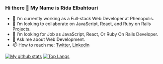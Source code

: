 ### Hi there 👋 My Name is Rida Elbahtouri


- 🔭 I’m currently working as a Full-stack Web Developer at Phenopolis.
- 👯 I’m looking to collaborate on JavaScript, React, and Ruby on Rails Projects.
- 🤔 I’m looking for Job as JavaScript, React, Or Ruby On Rails Developer.
- 💬 Ask me about Web Development.
- 📫 How to reach me: [Twitter](https://twitter.com/RElbahtouri), [Linkedin](https://www.linkedin.com/in/rida-elbahtouri/)



[![My github stats](https://github-readme-stats.vercel.app/api?username=rida-elbahtouri&show_icons=true&theme=radical)](https://github.com/rida-elbahtouri/github-readme-stats)  [![Top Langs](https://github-readme-stats.vercel.app/api/top-langs/?username=rida-elbahtouri&show_icons=true&theme=radical&layout=compact)](https://github.com/rida-elbahtouri/github-readme-stats)
